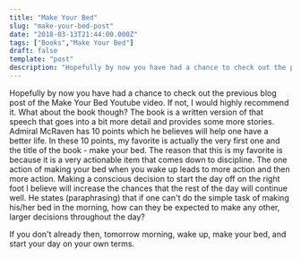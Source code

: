 ```yaml
---
title: "Make Your Bed"
slug: "make-your-bed-post"
date: "2018-03-13T21:44:00.000Z"
tags: ["Books","Make Your Bed"]
draft: false
template: "post"
description: "Hopefully by now you have had a chance to check out the previous blog post of the Make Your Bed Youtube video. If not, I would highly recommend it. What about the book though? The book is a written..."
---
```


Hopefully by now you have had a chance to check out the previous blog post of the Make Your Bed Youtube video. If not, I would highly recommend it. What about the book though? The book is a written version of that speech that goes into a bit more detail and provides some more stories. Admiral McRaven has 10 points which he believes will help one have a better life. In these 10 points, my favorite is actually the very first one and the title of the book - make your bed. The reason that this is my favorite is because it is a very actionable item that comes down to discipline. The one action of making your bed when you wake up leads to more action and then more action. Making a conscious decision to start the day off on the right foot I believe will increase the chances that the rest of the day will continue well. He states (paraphrasing) that if one can't do the simple task of making his/her bed in the morning, how can they be expected to make any other, larger decisions throughout the day?

If you don't already then, tomorrow morning, wake up, make your bed, and start your day on your own terms.

